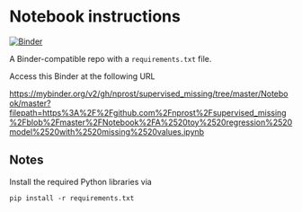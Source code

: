 # Notebook instructions

[![Binder](http://mybinder.org/badge_logo.svg)](https://mybinder.org/v2/gh/nprost/supervised_missing/tree/master/Notebook/master?filepath=https%3A%2F%2Fgithub.com%2Fnprost%2Fsupervised_missing%2Fblob%2Fmaster%2FNotebook%2FA%2520toy%2520regression%2520model%2520with%2520missing%2520values.ipynb)

A Binder-compatible repo with a `requirements.txt` file.

Access this Binder at the following URL 

https://mybinder.org/v2/gh/nprost/supervised_missing/tree/master/Notebook/master?filepath=https%3A%2F%2Fgithub.com%2Fnprost%2Fsupervised_missing%2Fblob%2Fmaster%2FNotebook%2FA%2520toy%2520regression%2520model%2520with%2520missing%2520values.ipynb

## Notes
Install the required Python libraries via
```
pip install -r requirements.txt
```
